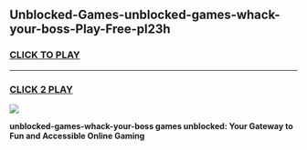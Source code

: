 
## Unblocked-Games-unblocked-games-whack-your-boss-Play-Free-pl23h
<h3>
<a href="https://premium76.site?title=unblocked-games-whack-your-boss&ref=18A1">CLICK TO PLAY</a></h3>
<hr>

<h3>
<a href="https://premium76.site?title=unblocked-games-whack-your-boss&ref=18A1">CLICK 2 PLAY</a>
  
</h3>

<a href="https://premium76.site?title=unblocked-games-whack-your-boss&ref=18A1"><img src="https://clearcache.store/games.png"></a>


**unblocked-games-whack-your-boss games unblocked: Your Gateway to Fun and Accessible Online Gaming**
